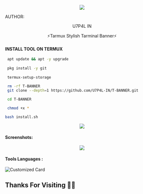 <p align="center"><img src="https://github.com/U7P4L-IN/T-BANNER/blob/main/assets/TARMUX_BANNER.png">

AUTHOR:
<p align="center">
U7P4L IN 

</br>
<p align="center">
      ⚡Tarmux Stylish Tarminal Banner⚡

</p>
  
#### INSTALL TOOL ON TERMUX
```bash
 apt update && apt -y upgrade
 
 pkg install -y git
 
 termux-setup-storage

 rm -rf T-BANNER
 git clone --depth=1 https://github.com/U7P4L-IN/T-BANNER.git

 cd T-BANNER

 chmod +x *

bash install.sh
```
<p align="center"><img src="https://github.com/U7P4L-IN/T-BANNER/blob/main/assets/carbon.png">

#### Screenshots:

<p align="center"><img src="https://github.com/U7P4L-IN/T-BANNER/blob/main/Screenshot_2023-07-18-15-06-54-433_com.termux-01.jpeg">


#### Tools Languages :

![Customized Card](https://github-readme-stats.vercel.app/api/pin?username=U7P4L-IN&repo=T-BANNER&title_color=fff&icon_color=f9f9f9&text_color=9f9f9f&bg_color=151515)

## Thanks For Visiting 🧡🧡
